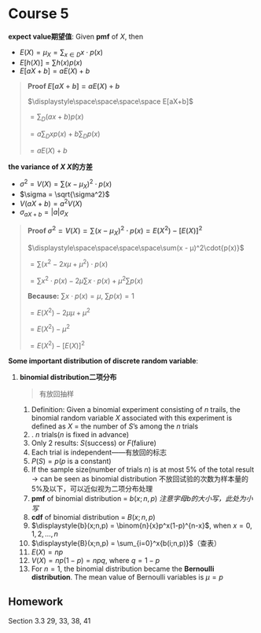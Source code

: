 # Course 5

**expect value期望值**: Given **pmf** of $X$, then
- $\displaystyle{E}(X) = µ_X = \sum_{x\in{D}}x\cdot{p(x)}$
- $\displaystyle{E}[h(X)] = \sum{h(x)p(x)}$
- $\displaystyle{E}[aX+b] = aE(X) +b$

>  **Proof $E[aX+b] = aE(X) + b$**
>
>  $\displaystyle\space\space\space\space E[aX+b]$
>
>  $\displaystyle = \sum_D(ax+b)p(x)$
>
>  $\displaystyle = a\sum_Dxp(x) + b\sum_Dp(x)$
>
>  $\displaystyle = aE(X) + b$


**the variance of $X$ $X$的方差**
- $\displaystyle\sigma^2 = V(X) = \sum(x - µ_X)^2\cdot{p(x)}$
- $\sigma = \sqrt{\sigma^2}$
- $\displaystyle{V}(aX+b) = a^2V(X)$
- $\sigma_{aX+b}=|a|\sigma_X$

> **Proof $\displaystyle\sigma^2 = V(X) = \sum(x - µ_X)^2\cdot{p(x)} = E(X^2) - [E(X)]^2$**
>
> $\displaystyle\space\space\space\space\sum(x - µ)^2\cdot{p(x)}$
>
> $= \displaystyle\sum(x^2 - 2xµ + µ^2)\cdot{p(x)}$
>
> $= \displaystyle\sum{x^2\cdot{p(x)}}-2µ\sum{x\cdot{p(x)}}+µ^2\sum{p(x)}$
>
> **Because:** $\displaystyle\sum{x}\cdot{p(x)} = µ$, $\displaystyle\sum{p(x)}= 1$
>
> $= E(X^2) - 2µµ + µ^2$
>
> $= E(X^2) - µ^2$
>
> $= E(X^2) - [E(X)]^2$

**Some important distribution of discrete random variable**:
1. **binomial distribution二项分布**
   >  有放回抽样
   1. Definition: Given a binomial experiment consisting of $n$ trails, the binomial random variable $X$ associated with this experiment is defined as $X$ = the number of $S$’s among the $n$ trials
   2. . $n$ trials($n$ is fixed in advance)
   3. Only $2$ results: $S$(success) or $F$(faliure)
   4. Each trial is independent——有放回的标志
   5. $P(S) = p$($p$ is a constant)
   6. If the sample size(number of trials $n$) is at most $5\%$ of the total result $\rightarrow$ can be seen as binomial distribution
   不放回试验的次数为样本量的$5\%$及以下，可以近似视为二项分布处理
   7. **pmf** of binomial distribution = $b(x; n, p)$ 
   *注意字母b的大小写，此处为小写*
   8. **cdf** of binomial distribution = $B(x; n, p)$
   9. $\displaystyle{b}(x;n,p) = \binom{n}{x}p^x(1-p)^{n-x}$, when $x = 0, 1, 2,\dots, n$
   10. $\displaystyle{B}(x;n,p) = \sum_{i=0}^x{b(i;n,p)}$（查表）
   11. $E(X) = np$
   12. $V(X) = np(1-p) = npq$, where $q = 1 - p$
   13. For $n=1$, the binomial distribution became the **Bernoulli distribution**. The mean value of Bernoulli variables is $µ = p$

## Homework
Section 3.3 29, 33, 38, 41